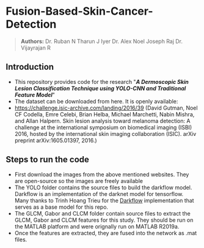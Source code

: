 # Fusion-Based-Skin-Cancer-Detection

> **Authors:** 
> Dr. Ruban N
> Tharun J Iyer
> Dr. Alex Noel Joseph Raj
> Dr. Vijayrajan R

## Introduction
- This repository provides code for the research "_**A Dermoscopic Skin Lesion Classification Technique using YOLO-CNN and Traditional Feature Model**_"
- The dataset can be downloaded from here. It is openly available:
- https://challenge.isic-archive.com/landing/2016/39 (David Gutman, Noel CF Codella, Emre Celebi, Brian Helba, Michael Marchetti, Nabin Mishra, and Allan Halpern. Skin lesion analysis toward melanoma detection: A challenge at the international symposium on biomedical imaging (ISBI) 2016, hosted by the international skin imaging collaboration (ISIC). arXiv preprint arXiv:1605.01397, 2016.)

## Steps to run the code
- First download the images from the above mentioned websites. They are open-source so the images are freely available
- The YOLO folder contains the source files to build the darkflow model. Darkflow is an implementation of the darknet model for tensorflow. Many thanks to Trinh Hoang Trieu for the [Darkflow](https://github.com/thtrieu/darkflow) implementation that serves as a base model for this repo. 
- The GLCM, Gabor and CLCM folder contain source files to extract the GLCM, Gabor and CLCM features for this study. They should be run on the MATLAB platform and were orignally run on MATLAB R2019a. 
- Once the features are extracted, they are fused into the network as .mat files. 
